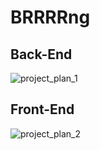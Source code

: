 # BRRRRng

## Back-End
![project_plan_1](https://user-images.githubusercontent.com/9318975/130405377-820d21c8-1334-4d5f-9ee9-f8f33554f2dc.jpg)

## Front-End
![project_plan_2](https://user-images.githubusercontent.com/9318975/130405675-907d92bb-da6f-42cb-ab59-249273828aba.jpg)

